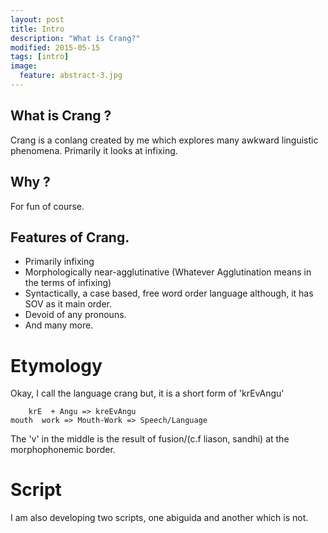 ```yaml
---
layout: post
title: Intro
description: "What is Crang?"
modified: 2015-05-15
tags: [intro]
image:
  feature: abstract-3.jpg
---
```


## What is Crang ?
Crang is a conlang created by me which explores many awkward linguistic phenomena. Primarily it looks at infixing. 
## Why ?
For fun of course.
## Features of Crang.
* Primarily infixing
* Morphologically near-agglutinative (Whatever Agglutination means in the terms of infixing)
* Syntactically, a case based, free word order language although, it has SOV as it main order.
* Devoid of any pronouns.
* And many more.
# Etymology
Okay, I call the language crang but, it is a short form of 'krEvAngu'

      	krE  + Angu => kreEvAngu 
	mouth  work => Mouth-Work => Speech/Language

The 'v' in the middle is the result of fusion/(c.f liason, sandhi) at the morphophonemic border.

# Script
I am also developing two scripts, one abiguida and another which is not. 
